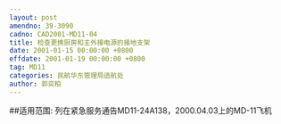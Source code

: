 ```yaml
---
layout: post
amendno: 39-3090
cadno: CAD2001-MD11-04
title: 检查更换厨房和主外接电源的接地支架
date: 2001-01-15 00:00:00 +0800
effdate: 2001-01-19 00:00:00 +0800
tag: MD11
categories: 民航华东管理局适航处
author: 郭奕柏
---
```


##适用范围:
列在紧急服务通告MD11-24A138，2000.04.03上的MD-11飞机

